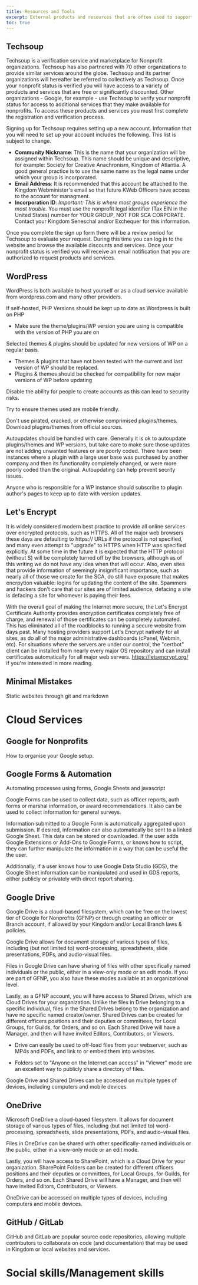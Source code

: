 ```yaml
---
title: Resources and Tools
excerpt: External products and resources that are often used to support SCA websites.
toc: true
---
```

## Techsoup

Techsoup is a verification service and marketplace for Nonprofit organizations. Techsoup has also partnered with 70 other organizations to provide similar services around the globe. Techsoup and its partner organizations will hereafter be referred to collectively as Techsoup. Once your nonprofit status is verified you will have access to a variety of products and services that are free or significantly discounted. Other organizations - Google, for example - use Techsoup to verify your nonprofit status for access to additional services that they make available for nonprofits. To access these products and services you must first complete the registration and verification process. 

Signing up for Techsoup requires setting up a new account. Information that you will need to set up your account includes the following. This list is subject to change. 

* __Community Nickname__: This is the name that your organization will be assigned within Techsoup. This name should be unique and descriptive, for example: Society for Creative Anachronism, Kingdom of Atlantia. A good general practice is to use the same name as the legal name under which your group is incorporated. 
* __Email Address__: It is recommended that this account be attached to the Kingdom Webminister's email so that future KWeb Officers have access to the account for managment.
* __Incorporation ID__: *Important: This is where most groups experience the most trouble.* You must use the nonprofit legal identifier (Tax EIN in the United States) number for YOUR GROUP, NOT FOR SCA CORPORATE. Contact your Kingdom Seneschal and/or Exchequer for this information.  

Once you complete the sign up form there will be a review period for Techsoup to evaluate your request. During this time you can log in to the website and browse the available discounts and services. Once your nonprofit status is verified you will receive an email notification that you are authorized to request products and services. 

## WordPress

WordPress is both available to host yourself or as a cloud service available from wordpress.com and many other providers.

If self-hosted, PHP Versions should be kept up to date as Wordpress is built on PHP
- Make sure the theme/plugins/WP version you are using is compatible with the version of PHP you are on

Selected themes & plugins should be updated for new versions of WP on a regular basis.
- Themes & plugins that have not been tested with the current and last version of WP should be replaced.
- Plugins & themes should be checked for compatibility for new major versions of WP before updating

Disable the ability for people to create accounts as this can lead to security risks.

Try to ensure themes used are mobile friendly.

Don't use pirated, cracked, or otherwise comprimised plugins/themes. Download plugins/themes from official sources.

Autoupdates should be handled with care. Generally it is ok to autoupdate plugins/themes and WP versions, but take care to make sure those updates are not adding unwanted features or are poorly coded. There have been instances where a plugin with a large user base was purchased by another company and then its functionality completely changed, or were more poorly coded than the original. Autoupdating can help prevent secrity issues.

Anyone who is responsible for a WP instance should subscribe to plugin author's pages to keep up to date with version updates.

## Let's Encrypt
It is widely considered modern best practice to provide all online services over encrypted protocols, such as HTTPS.  All of the major web browsers these days are defaulting to https:// URLs if the protocol is not specified, and many even attempt to "upgrade" to HTTPS when HTTP was specified explicitly.  At some time in the future it is expected that the HTTP protocol (without S) will be completely turned off by the browsers, although as of this writing we do not have any idea when that will occur.  Also, even sites that provide information of seemingly insignificant importance, such as nearly all of those we create for the SCA, do still have exposure that makes encrpytion valuable: logins for updating the content of the site.  Spammers and hackers don't care that our sites are of limited audience, defacing a site is defacing a site for whomever is paying their fees.

With the overall goal of making the Internet more secure, the Let's Encrypt Certificate Authority provides encryption certificates completely free of charge, and renewal of those certificates can be completely automated.  This has eliminated all of the roadblocks to running a secure website from days past.  Many hosting providers support Let's Encrypt natively for all sites, as do all of the major administrative dashboards (cPanel, Webmin, etc).  For situations where the servers are under our control, the "certbot" client can be installed from nearly every major OS repository and can install certificates automatically for all major web servers.  https://letsencrypt.org/ if you're interested in more reading.

## Minimal Mistakes

Static websites through git and markdown

# Cloud Services

## Google for Nonprofits

How to organise your Google setup. 

## Google Forms & Automation

Automating processes using forms, Google Sheets and javascript

Google Forms can be used to collect data, such as officer reports, auth forms or marshal information, or award recommendations. It also can be used to collect information for general surveys.

Information submitted to a Google Form is automatically aggregated upon submission. If desired, information can also automatically be sent to a linked Google Sheet. This data can be stored or downloaded. If the user adds Google Extensions or Add-Ons to Google Forms, or knows how to script, they can further manipulate the information in a way that can be useful the the user.

Additionally, if a user knows how to use Google Data Studio (GDS), the Google Sheet information can be manipulated and used in GDS reports, either publicly or privately with direct report sharing.

## Google Drive

Google Drive is a cloud-based filesystem, which can be free on the lowest tier of Google for Nonprofits (GFNP) or through creating an officer or Branch account, if allowed by your Kingdom and/or Local Branch laws & policies.

Google Drive allows for document storage of various types of files, including (but not limited to) word-processing, spreadsheets, slide presentations, PDFs, and audio-visual files.

Files in Google Drive can have sharing of files with other specifically named individuals or the public, either in a view-only mode or an edit mode. If you are part of GFNP, you also have these modes available at an organizational level.

Lastly, as a GFNP account, you will have access to Shared Drives, which are Cloud Drives for your organization. Unlike the files in Drive belonging to a specific individual, files in the Shared Drives belong to the organization and have no specific named creator/owner. Shared Drives can be created for different officers positions and their deputies or committees, for Local Groups, for Guilds, for Orders, and so on. Each Shared Drive will have a Manager, and then will have invited Editors, Contributors, or Viewers. 

* Drive can easily be used to off-load files from your webserver, such as MP4s and PDFs, and link to or embed them into websites.

* Folders set to "Anyone on the Internet can access" in "Viewer" mode are an excellent way to publicly share a directory of files.

Google Drive and Shared Drives can be accessed on multiple types of devices, including computers and mobile devices.

## OneDrive

Microsoft OneDrive a cloud-based filesystem. It allows for document storage of various types of files, including (but not limited to) word-processing, spreadsheets, slide presentations, PDFs, and audio-visual files.

Files in OneDrive can be shared with other specifically-named individuals or the public, either in a view-only mode or an edit mode. 

Lastly, you will have access to SharePoint, which is a Cloud Drive for your organization. SharePoint Folders can be created for different officers positions and their deputies or committees, for Local Groups, for Guilds, for Orders, and so on. Each Shared Drive will have a Manager, and then will have invited Editors, Contributors, or Viewers. 

OneDrive can be accessed on multiple types of devices, including computers and mobile devices.

## GitHub / GitLab 

GitHub and GitLab are popular source code repositories, allowing multiple contributors to collaborate on code (and documentation) that may be used in Kingdom or local websites and services.  

# Social skills/Management skills 
